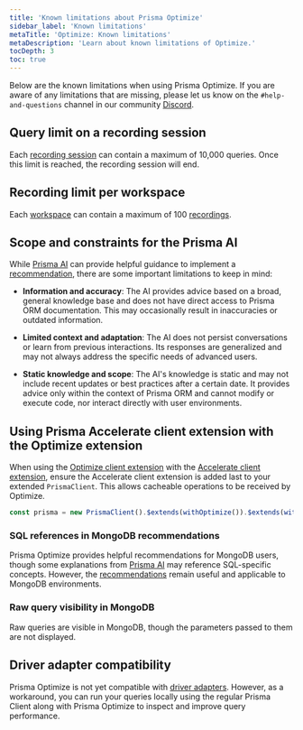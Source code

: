 ```yaml
---
title: 'Known limitations about Prisma Optimize'
sidebar_label: 'Known limitations'
metaTitle: 'Optimize: Known limitations'
metaDescription: 'Learn about known limitations of Optimize.'
tocDepth: 3
toc: true
---
```


Below are the known limitations when using Prisma Optimize. If you are aware of any limitations that are missing, please let us know on the `#help-and-questions` channel in our community [Discord](https://pris.ly/discord?utm_source=docs&utm_medium=intro_text).

## Query limit on a recording session

Each [recording session](/postgres/query-optimization/recordings) can contain a maximum of 10,000 queries. Once this limit is reached, the recording session will end.

## Recording limit per workspace

Each [workspace](/platform/about#workspace) can contain a maximum of 100 [recordings](/postgres/query-optimization/recordings).

## Scope and constraints for the Prisma AI

While [Prisma AI](/postgres/query-optimization/prisma-ai) can provide helpful guidance to implement a [recommendation](/postgres/query-optimization/recommendations), there are some important limitations to keep in mind:

- **Information and accuracy**: The AI provides advice based on a broad, general knowledge base and does not have direct access to Prisma ORM documentation. This may occasionally result in inaccuracies or outdated information.

- **Limited context and adaptation**: The AI does not persist conversations or learn from previous interactions. Its responses are generalized and may not always address the specific needs of advanced users.

- **Static knowledge and scope**: The AI's knowledge is static and may not include recent updates or best practices after a certain date. It provides advice only within the context of Prisma ORM and cannot modify or execute code, nor interact directly with user environments.

## Using Prisma Accelerate client extension with the Optimize extension

When using the [Optimize client extension](https://www.npmjs.com/package/@prisma/extension-optimize) with the [Accelerate client extension](https://www.npmjs.com/package/@prisma/extension-accelerate), ensure the Accelerate client extension is added last to your extended `PrismaClient`. This allows cacheable operations to be received by Optimize.

```ts
const prisma = new PrismaClient().$extends(withOptimize()).$extends(withAccelerate());
```

### SQL references in MongoDB recommendations

Prisma Optimize provides helpful recommendations for MongoDB users, though some explanations from [Prisma AI](/postgres/query-optimization/prisma-ai) may reference SQL-specific concepts. However, the [recommendations](/postgres/query-optimization/recommendations) remain useful and applicable to MongoDB environments.

### Raw query visibility in MongoDB

Raw queries are visible in MongoDB, though the parameters passed to them are not displayed.

## Driver adapter compatibility

Prisma Optimize is not yet compatible with [driver adapters](/orm/overview/databases/database-drivers#driver-adapters). However, as a workaround, you can run your queries locally using the regular Prisma Client along with Prisma Optimize to inspect and improve query performance.
